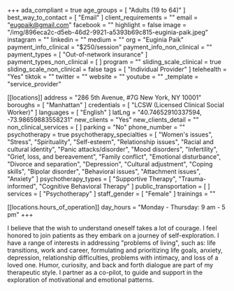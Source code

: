 +++
ada_compliant = true
age_groups = [ "Adults (19 to 64)" ]
best_way_to_contact = [ "Email" ]
client_requirements = ""
email = "eugpaik@gmail.com"
facebook = ""
highlight = false
image = "/img/896eca2c-d5eb-46d2-9921-a5393b69c815-euginia-paik.jpeg"
instagram = ""
linkedin = ""
medium = ""
org = "Euginia Paik"
payment_info_clinical = "$250/session"
payment_info_non_clinical = ""
payment_types = [ "Out-of-network insurance" ]
payment_types_non_clinical = [ ]
program = ""
sliding_scale_clinical = true
sliding_scale_non_clinical = false
tags = [ "Individual Provider" ]
telehealth = "Yes"
tiktok = ""
twitter = ""
website = ""
youtube = ""
_template = "service_provider"

[[locations]]
address = "286 5th Avenue, #7G New York, NY 10001"
boroughs = [ "Manhattan" ]
credentials = [ "LCSW (Licensed Clinical Social Worker)" ]
languages = [ "English" ]
latLng = "40.74652910337594, -73.98659883558231"
new_clients = "Yes"
new_clients_detail = ""
non_clinical_services = [ ]
parking = "No"
phone_number = ""
psychotherapy = true
psychotherapy_specialties = [
  "Women's issues",
  "Stress",
  "Spirituality",
  "Self-esteem",
  "Relationship issues",
  "Racial and cultural identity",
  "Panic attacks/disorder",
  "Mood disorders",
  "Infertility",
  "Grief, loss, and bereavement",
  "Family conflict",
  "Emotional disturbance",
  "Divorce and separation",
  "Depression",
  "Cultural adjustment",
  "Coping skills",
  "Bipolar disorder",
  "Behavioral issues",
  "Attachment issues",
  "Anxiety"
]
psychotherapy_types = [
  "Supportive Therapy",
  "Trauma-informed",
  "Cognitive Behavioral Therapy"
]
public_transportation = [ ]
services = [ "Psychotherapy" ]
staff_gender = [ "Female" ]
trainings = ""

  [[locations.hours_of_operation]]
  day_hours = "Monday - Thursday: 9 am - 5 pm"
+++

I believe that the wish to understand oneself takes a lot of courage. I feel honored to join patients as they embark on a journey of self-exploration. I have a range of interests in addressing "problems of living", such as: life transitions, work and career, formulating and prioritizing life goals, anxiety, depression, relationship difficulties, problems with intimacy, and loss of a loved one. Humor, curiosity, and back and forth dialogue are part of my therapeutic style. I partner as a co-pilot, to guide and support in the exploration of motivational and emotional patterns.
